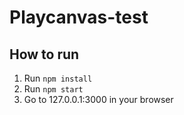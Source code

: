 # Playcanvas-test

## How to run

1. Run `npm install`
2. Run `npm start`
3. Go to 127.0.0.1:3000 in your browser
